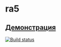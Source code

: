 # ra5

## [Демонстрация](https://sergexy.github.io/ra5/)

[![Build status](https://ci.appveyor.com/api/projects/status/vuuar16edjau6fua?svg=true)](https://ci.appveyor.com/project/SergExy/ra5)